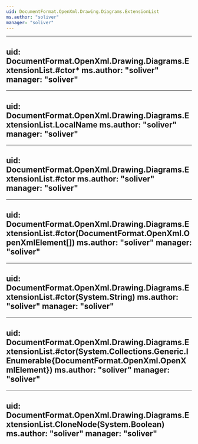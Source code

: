 ```yaml
---
uid: DocumentFormat.OpenXml.Drawing.Diagrams.ExtensionList
ms.author: "soliver"
manager: "soliver"
---
```


---
uid: DocumentFormat.OpenXml.Drawing.Diagrams.ExtensionList.#ctor*
ms.author: "soliver"
manager: "soliver"
---

---
uid: DocumentFormat.OpenXml.Drawing.Diagrams.ExtensionList.LocalName
ms.author: "soliver"
manager: "soliver"
---

---
uid: DocumentFormat.OpenXml.Drawing.Diagrams.ExtensionList.#ctor
ms.author: "soliver"
manager: "soliver"
---

---
uid: DocumentFormat.OpenXml.Drawing.Diagrams.ExtensionList.#ctor(DocumentFormat.OpenXml.OpenXmlElement[])
ms.author: "soliver"
manager: "soliver"
---

---
uid: DocumentFormat.OpenXml.Drawing.Diagrams.ExtensionList.#ctor(System.String)
ms.author: "soliver"
manager: "soliver"
---

---
uid: DocumentFormat.OpenXml.Drawing.Diagrams.ExtensionList.#ctor(System.Collections.Generic.IEnumerable{DocumentFormat.OpenXml.OpenXmlElement})
ms.author: "soliver"
manager: "soliver"
---

---
uid: DocumentFormat.OpenXml.Drawing.Diagrams.ExtensionList.CloneNode(System.Boolean)
ms.author: "soliver"
manager: "soliver"
---
